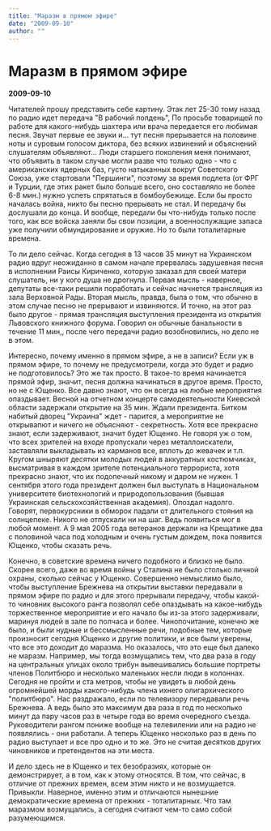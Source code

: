 ```yaml
---
title: "Маразм в прямом эфире"
date: "2009-09-10"
author: ""
---
```


# Маразм в прямом эфире

**2009-09-10** 

Читателей прошу представить себе картину. Этак лет 25-30 тому назад по радио идет передача "В рабочий полдень", По просьбе товарищей по работе для какого-нибудь шахтера или врача передается его любимая песня. Звучат первые ее звуки и... тут песня прерывается на половине ноты и суровым голосом диктора, без всяких извинений и объяснений слушателям объявляют... Люди старшего поколения меня понимают, что объявить в таком случае могли разве что только одно - что с американских ядерных баз, густо натыканных вокруг Советского Союза, уже стартовали "Першинги", поэтому за время подлета (от ФРГ и Турции, где этих ракет было больше всего, оно составляло не более 6-8 мин.) нужно успеть спрятаться в бомбоубежище. Если бы просто началась война, никто бы песню прерывать не стал. И передачу бы дослушали до конца. И вообще, передали бы что-нибудь только после того, как все войска заняли бы свои позиции, а военнослужащие запаса уже получили обмундирование и оружие. Но то были тоталитарные времена.

То ли дело сейчас. Когда сегодня в 13 часов 35 минут на Украинском радио вдруг неожиданно в самом начале прервалась задушевная песня в исполнении Раисы Кириченко, которую заказал для своей матери слушатель, ни у кого душа не дрогнула. Первая мысль - наверное, депутаты все-таки решили поработать и сейчас начнется трансляция из зала Верховной Рады. Вторая мысль, правда, была о том, что обычно в этом случае песню не прерывают и извиняются. И точно, на этот раз было другое - прямая трансляция выступления президента из открытия Львовского книжного форума. Говорил он обычные банальности в течение 11 мин,, после чего передачи радио возобновились, но дело не в этом.

Интересно, почему именно в прямом эфире, а не в записи? Если уж в прямом эфире, то почему не предусмотрели, когда это будет и радио не подготовилось? Это же так просто. В такое-то время начинается прямой эфир, значит, песня должна начинаться в другое время. Просто, но не с Ющенко. Все давно знают, что он всегда на любые мероприятия опаздывает. Весной на отчетном концерте самодеятельности Киевской области задержали открытие на 35 мин. Ждали президента. Битком набитый дворец "Украина" ждет - парится, а мероприятие не открывапют и ничего не объясняют - секретность. Хотя все прекрасно знают, если задерживают, значит будет Ющенко. Не говоря уж о том, что всех зрителей на входе пропускали через металлоискатели, заставляли выкладывать из карманов все, вплоть до жевачек и т.п. Кругом шныряют десятки молодых людей в аккуратных костюмчиках, высматривая в каждом зрителе потенциального террориста, хотя прекрасно знают, что их подопечный никому и даром не нужен. 1 сентября этого года президент должен был выступать в Национальном университете биотехнологий и природопользования (бывшая Украинская сельскохозяйственная академия). Опоздал надолго. Говорят, первокурсники в обморок падали от длительного стояния на солнцепеке. Никого не отпускали ни на шаг. Ведь появиться мог в любой момент. А 9 мая 2005 года ветеранов держали на Крещатике два с половиной часа под холодным и очень густым дождем, пока появится Ющенко, чтобы сказать речь.

Конечно, в советские времена ничего подобного и близко не было. Скорее всего, даже во время войны у Сталина не было столько личной охраны, сколько сейчас у Ющенко. Совершенно немыслимо было, чтобы выступление Брежнева на открытии выставки передавали в прямом эфире по радио и для этого прерывали передачу, чтобы какой-то чиновник высокого ранга позволял себе опаздывать на какое-нибудь торжественное мероприятие и его начало бы из-за этого задерживали, маринуя людей в зале по полчаса и более. Чинопочитание, конечно же было, и были нудные и бессмысленные речи, подобные тем, которые произносит сегодня Ющенко и другие политики, и все были уверены, что все это доходит до маразма. Но оказалось, что это еще был далеко не маразм. Например, мы тогда возмущались тем, что два раза в году на центральных улицах около трибун вывешивались большие портреты членов Политбюро и несколько маленьких несли люди в колоннах. Сегодня не пройти и ста метров, чтобы не увидеть в любой день огромнейшей морды какого-нибудь члена ихнего олигархического "политбюро". Нас раздражало, если по телевизору передавали речь Брежнева. А ведь было это максимум два раза в год по несколько минут да пару часов раз в четыре года во время очередного съезда. Руководители рангом пониже вообще на телевилении или на радио не появлялись - они работали. А теперь Ющенко несколько раз в день по радио выступает и все про одно и то же. Это не считая десятков других чиновников и претендентов на эти места.

И дело здесь не в Ющенко и тех безобразиях, которые он демонстрирует, а в том, как к этому относятся. В том, что сейчас, в отличие от прежних времен, всем этим никто и не возмущается. Привыкли. Наверное, именно этим и отличаются нынешние демократические времена от прежних - тоталитарных. Что там маразмом возмущались, а сегодня считают чем-то само собой разумеющимся.